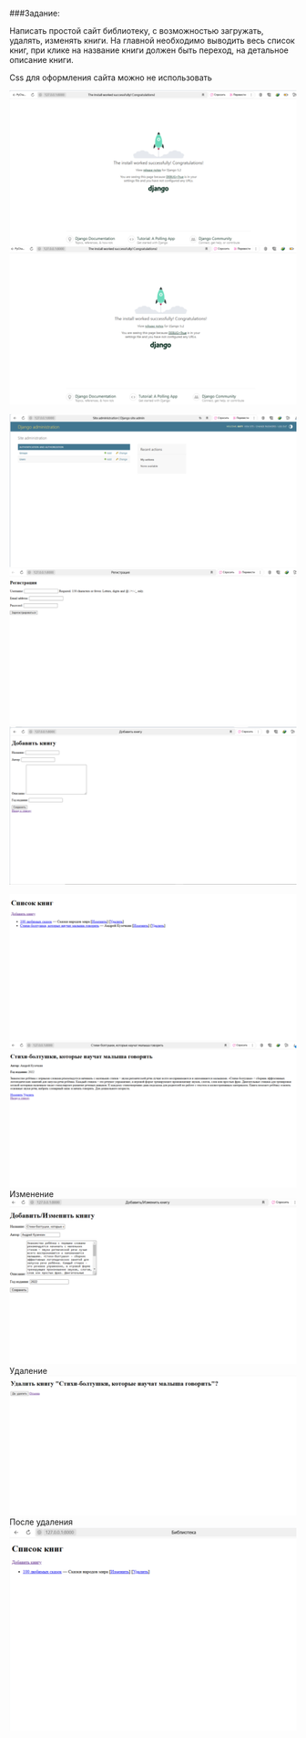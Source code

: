 ###Задание:

Написать простой сайт библиотеку, с возможностью загружать, удалять, 
изменять книги. На главной необходимо выводить весь список книг, 
при клике на название книги должен быть переход, на детальное описание книги. 

Css для оформления сайта можно не использовать

![img.png](img.png)
![img_1.png](img_1.png)

![img_2.png](img_2.png)
![img_4.png](img_4.png)
![img_3.png](img_3.png)

![img_5.png](img_5.png)
![img_6.png](img_6.png)
Изменение
![img_7.png](img_7.png)
Удаление
![img_8.png](img_8.png)
После удаления
![img_9.png](img_9.png)
